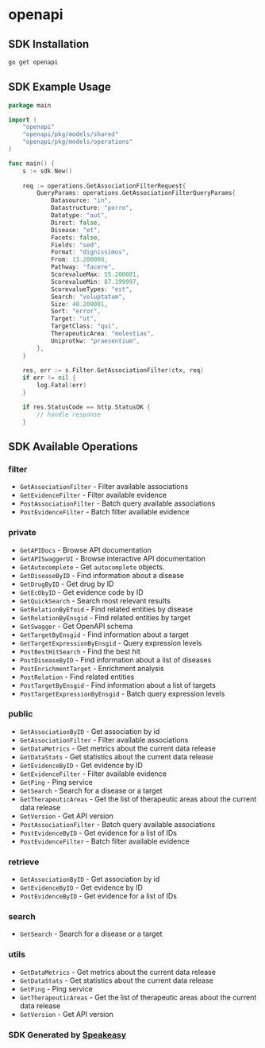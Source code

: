 # openapi

<!-- Start SDK Installation -->
## SDK Installation

```bash
go get openapi
```
<!-- End SDK Installation -->

## SDK Example Usage
<!-- Start SDK Example Usage -->
```go
package main

import (
    "openapi"
    "openapi/pkg/models/shared"
    "openapi/pkg/models/operations"
)

func main() {
    s := sdk.New()
    
    req := operations.GetAssociationFilterRequest{
        QueryParams: operations.GetAssociationFilterQueryParams{
            Datasource: "in",
            Datastructure: "porro",
            Datatype: "aut",
            Direct: false,
            Disease: "et",
            Facets: false,
            Fields: "sed",
            Format: "dignissimos",
            From: 13.200000,
            Pathway: "facere",
            ScorevalueMax: 55.200001,
            ScorevalueMin: 87.199997,
            ScorevalueTypes: "est",
            Search: "voluptatum",
            Size: 40.200001,
            Sort: "error",
            Target: "ut",
            TargetClass: "qui",
            TherapeuticArea: "molestias",
            Uniprotkw: "praesentium",
        },
    }
    
    res, err := s.Filter.GetAssociationFilter(ctx, req)
    if err != nil {
        log.Fatal(err)
    }

    if res.StatusCode == http.StatusOK {
        // handle response
    }
```
<!-- End SDK Example Usage -->

<!-- Start SDK Available Operations -->
## SDK Available Operations

### filter

* `GetAssociationFilter` - Filter available associations
* `GetEvidenceFilter` - Filter available evidence
* `PostAssociationFilter` - Batch query available associations
* `PostEvidenceFilter` - Batch filter available evidence

### private

* `GetAPIDocs` - Browse API documentation
* `GetAPISwaggerUI` - Browse interactive API documentation
* `GetAutocomplete` - Get `autocomplete` objects.
* `GetDiseaseByID` - Find information about a disease
* `GetDrugByID` - Get drug by ID
* `GetEcObyID` - Get evidence code by ID
* `GetQuickSearch` - Search most relevant results
* `GetRelationByEfoid` - Find related entities by disease
* `GetRelationByEnsgid` - Find related entities by target
* `GetSwagger` - Get OpenAPI schema
* `GetTargetByEnsgid` - Find information about a target
* `GetTargetExpressionByEnsgid` - Query expression levels
* `PostBestHitSearch` - Find the best hit
* `PostDiseaseByID` - Find information about a list of diseases
* `PostEnrichmentTarget` - Enrichment analysis
* `PostRelation` - Find related entities
* `PostTargetByEnsgid` - Find information about a list of targets
* `PostTargetExpressionByEnsgid` - Batch query expression levels

### public

* `GetAssociationByID` - Get association by id
* `GetAssociationFilter` - Filter available associations
* `GetDataMetrics` - Get metrics about the current data release
* `GetDataStats` - Get statistics about the current data release
* `GetEvidenceByID` - Get evidence by ID
* `GetEvidenceFilter` - Filter available evidence
* `GetPing` - Ping service
* `GetSearch` - Search for a disease or a target
* `GetTherapeuticAreas` - Get the list of therapeutic areas about the current data release
* `GetVersion` - Get API version
* `PostAssociationFilter` - Batch query available associations
* `PostEvidenceByID` - Get evidence for a list of IDs
* `PostEvidenceFilter` - Batch filter available evidence

### retrieve

* `GetAssociationByID` - Get association by id
* `GetEvidenceByID` - Get evidence by ID
* `PostEvidenceByID` - Get evidence for a list of IDs

### search

* `GetSearch` - Search for a disease or a target

### utils

* `GetDataMetrics` - Get metrics about the current data release
* `GetDataStats` - Get statistics about the current data release
* `GetPing` - Ping service
* `GetTherapeuticAreas` - Get the list of therapeutic areas about the current data release
* `GetVersion` - Get API version

<!-- End SDK Available Operations -->

### SDK Generated by [Speakeasy](https://docs.speakeasyapi.dev/docs/using-speakeasy/client-sdks)
